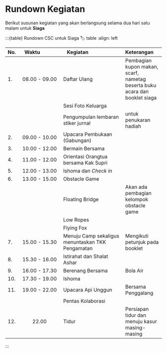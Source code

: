 # Rundown Kegiatan
Berikut susunan kegiatan yang akan berlangsung selama dua hari satu malam untuk **Siaga**

:::{table} Rundown CSC untuk Siaga
:label: table
:align: left

| No. | ⠀Waktu⠀⠀⠀⠀⠀ |  ⠀Kegiatan⠀⠀⠀⠀⠀⠀⠀⠀ | Keterangan |
| :-- | :---: | :------- | :--------- |
| 1.  | 08.00 - 09.00 | Daftar Ulang | Pembagian kupon makan, scarf, nametag beserta buku acara dan booklet siaga |
|   |  | Sesi Foto Keluarga |  |
|   |  | Pengumpulan lembaran stiker jurnal | untuk penukaran hadiah |
| 2.  | 09.00 - 10.00 | Upacara Pembukaan (Gabungan) | |
| 3.  | 10.00 - 12.00 | Bermain Bersama | |
| 4.  | 11.00 - 12.00 | Orientasi Orangtua bersama Kak Supri | |
| 5.  | 12.00 - 13.00 | Ishoma dan *Check in* | |
| 6.  | 13.00 - 15.00 | Obstacle Game | |
|   |  | Floating Bridge | Akan ada pembagian kelompok obstacle game |
|   |  | Low Ropes |  |
|   |  | Flying Fox |  |
| 7.  | 15.00 - 15.30 | Menuju Camp sekaligus menuntaskan TKK Pengamatan | Mengikuti petunjuk pada booklet |
| 8.  | 15.30 - 16.00 | Istirahat dan Shalat Ashar | |
| 9.  | 16.00 - 17.30 | Berenang Bersama | Bola Air |
| 10.  | 17.30 - 19.00 | Ishoma | |
| 11.  | 19.00 - 22.00 | Upacara Api Unggun | Bersama Penggalang |
|   |  | Pentas Kolaborasi | |
| 12.  | 22.00 | Tidur | Persiapan tidur dan menuju kasur masing-masing |



:::
